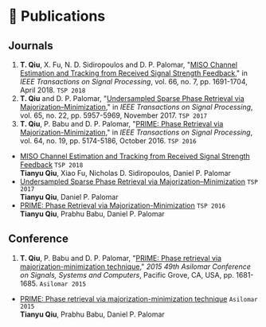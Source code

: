 # 📝 Publications

## Journals

1. **T. Qiu**, X. Fu, N. D. Sidiropoulos and D. P. Palomar, "[MISO Channel Estimation and Tracking from Received Signal Strength Feedback](https://ieeexplore.ieee.org/abstract/document/8253866)," in _IEEE Transactions on Signal Processing_, vol. 66, no. 7, pp. 1691-1704, April 2018. `TSP 2018`
2. **T. Qiu** and D. P. Palomar, "[Undersampled Sparse Phase Retrieval via Majorization–Minimization](https://ieeexplore.ieee.org/abstract/document/8017486)," in _IEEE Transactions on Signal Processing_, vol. 65, no. 22, pp. 5957-5969, November 2017. `TSP 2017`
3. **T. Qiu**, P. Babu and D. P. Palomar, "[PRIME: Phase Retrieval via Majorization-Minimization](https://ieeexplore.ieee.org/abstract/document/7499815)," in _IEEE Transactions on Signal Processing_, vol. 64, no. 19, pp. 5174-5186, October 2016. `TSP 2016`

- [MISO Channel Estimation and Tracking from Received Signal Strength Feedback](https://ieeexplore.ieee.org/abstract/document/8253866) `TSP 2018`<br>**Tianyu Qiu**, Xiao Fu, Nicholas D. Sidiropoulos, Daniel P. Palomar
- [Undersampled Sparse Phase Retrieval via Majorization–Minimization](https://ieeexplore.ieee.org/abstract/document/8017486) `TSP 2017`<br>**Tianyu Qiu**, Daniel P. Palomar
- [PRIME: Phase Retrieval via Majorization-Minimization](https://ieeexplore.ieee.org/abstract/document/7499815) `TSP 2016`<br>**Tianyu Qiu**, Prabhu Babu, Daniel P. Palomar

## Conference

1. **T. Qiu**, P. Babu and D. P. Palomar, "[PRIME: Phase retrieval via majorization-minimization technique](https://ieeexplore.ieee.org/abstract/document/7421435)," _2015 49th Asilomar Conference on Signals, Systems and Computers_, Pacific Grove, CA, USA, pp. 1681-1685. `Asilomar 2015`

- [PRIME: Phase retrieval via majorization-minimization technique](https://ieeexplore.ieee.org/abstract/document/7421435) `Asilomar 2015`<br>**Tianyu Qiu**, Prabhu Babu, Daniel P. Palomar
